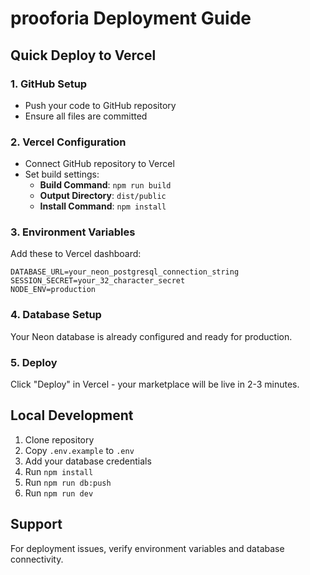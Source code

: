 # prooforia Deployment Guide

## Quick Deploy to Vercel

### 1. GitHub Setup
- Push your code to GitHub repository
- Ensure all files are committed

### 2. Vercel Configuration
- Connect GitHub repository to Vercel
- Set build settings:
  - **Build Command**: `npm run build`
  - **Output Directory**: `dist/public`
  - **Install Command**: `npm install`

### 3. Environment Variables
Add these to Vercel dashboard:

```env
DATABASE_URL=your_neon_postgresql_connection_string
SESSION_SECRET=your_32_character_secret
NODE_ENV=production
```

### 4. Database Setup
Your Neon database is already configured and ready for production.

### 5. Deploy
Click "Deploy" in Vercel - your marketplace will be live in 2-3 minutes.

## Local Development

1. Clone repository
2. Copy `.env.example` to `.env`
3. Add your database credentials
4. Run `npm install`
5. Run `npm run db:push`
6. Run `npm run dev`

## Support
For deployment issues, verify environment variables and database connectivity.